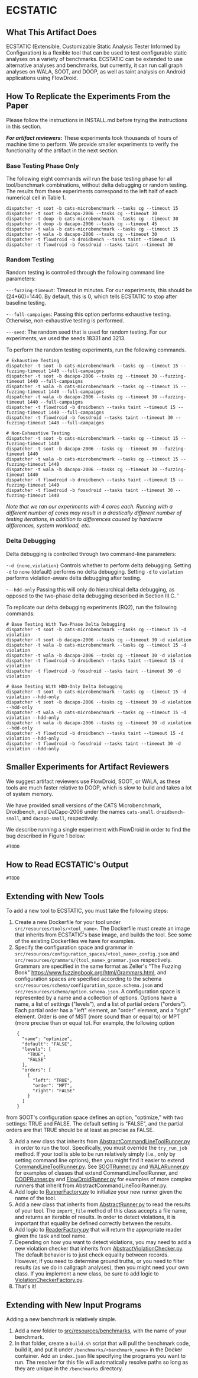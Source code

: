 # ECSTATIC

## What This Artifact Does
ECSTATIC (Extensible, Customizable Static Analysis Tester Informed by Configuration) is a flexible tool that can be used to test configurable 
static analyses on a variety of benchmarks.
ECSTATIC can be extended to use alternative analyses and benchmarks, but currently, it can run 
call graph analyses on WALA, SOOT, and DOOP, as well as taint analysis on Android
applications using FlowDroid.

## How To Replicate the Experiments From the Paper

Please follow the instructions in INSTALL.md before trying the instructions in this section.

***For artifact reviewers:*** These experiments took thousands of hours of machine time to perform. We provide smaller experiments to verify the functionality of the artifact in the next section.
### Base Testing Phase Only
The following eight commands will run the base testing phase for all tool/benchmark combinations, without delta debugging or random testing. The results from these experiments correspond to the left half of each numerical cell in Table 1.
```commandline
dispatcher -t soot -b cats-microbenchmark --tasks cg --timeout 15
dispatcher -t soot -b dacapo-2006 --tasks cg --timeout 30
dispatcher -t doop -b cats-microbenchmark --tasks cg --timeout 30
dispatcher -t doop -b dacapo-2006 --tasks cg --timeout 45
dispatcher -t wala -b cats-microbenchmark --tasks cg --timeout 15
dispatcher -t wala -b dacapo-2006 --tasks cg --timeout 30
dispatcher -t flowdroid -b droidbench --tasks taint --timeout 15
dispatcher -t flowdroid -b fossdroid --tasks taint --timeout 30
```

### Random Testing

Random testing is controlled through the following command line parameters:

-`--fuzzing-timeout`: Timeout in minutes. For our experiments, this should be (24*60)=1440. By default, this is 0, which tells ECSTATIC to stop after baseline testing.

-`--full-campaigns`: Passing this option performs exhaustive testing. Otherwise, non-exhaustive testing is performed.

-`--seed`: The random seed that is used for random testing. For our experiments, we used the seeds 18331 and 3213.

To perform the random testing experiments, run the following commands.

```commandline
# Exhaustive Testing
dispatcher -t soot -b cats-microbenchmark --tasks cg --timeout 15 --fuzzing-timeout 1440 --full-campaigns
dispatcher -t soot -b dacapo-2006 --tasks cg --timeout 30 --fuzzing-timeout 1440 --full-campaigns
dispatcher -t wala -b cats-microbenchmark --tasks cg --timeout 15 --fuzzing-timeout 1440 --full-campaigns
dispatcher -t wala -b dacapo-2006 --tasks cg --timeout 30 --fuzzing-timeout 1440 --full-campaigns
dispatcher -t flowdroid -b droidbench --tasks taint --timeout 15 --fuzzing-timeout 1440 --full-campaigns
dispatcher -t flowdroid -b fossdroid --tasks taint --timeout 30 --fuzzing-timeout 1440 --full-campaigns

# Non-Exhaustive Testing
dispatcher -t soot -b cats-microbenchmark --tasks cg --timeout 15 --fuzzing-timeout 1440
dispatcher -t soot -b dacapo-2006 --tasks cg --timeout 30 --fuzzing-timeout 1440
dispatcher -t wala -b cats-microbenchmark --tasks cg --timeout 15 --fuzzing-timeout 1440
dispatcher -t wala -b dacapo-2006 --tasks cg --timeout 30 --fuzzing-timeout 1440
dispatcher -t flowdroid -b droidbench --tasks taint --timeout 15 --fuzzing-timeout 1440
dispatcher -t flowdroid -b fossdroid --tasks taint --timeout 30 --fuzzing-timeout 1440
```

*Note that we ran our experiments with 4 cores each. Running with a different number of cores may result in a drastically different number of testing iterations, in addition to differences caused by hardware differences, system workload, etc.*

### Delta Debugging

Delta debugging is controlled through two command-line parameters:

-`-d {none,violation}` Controls whether to perform delta debugging. Setting `-d` to `none` (default) performs no delta debugging. Setting `-d` to `violation` performs violation-aware delta debugging after testing.

-`--hdd-only` Passing this will only do hierarchical delta debugging, as opposed to the two-phase delta debugging described in Section III.C.
'

To replicate our delta debugging experiments (RQ2), run the following commands:

```commandline
# Base Testing With Two-Phase Delta Debugging
dispatcher -t soot -b cats-microbenchmark --tasks cg --timeout 15 -d violation
dispatcher -t soot -b dacapo-2006 --tasks cg --timeout 30 -d violation
dispatcher -t wala -b cats-microbenchmark --tasks cg --timeout 15 -d violation
dispatcher -t wala -b dacapo-2006 --tasks cg --timeout 30 -d violation
dispatcher -t flowdroid -b droidbench --tasks taint --timeout 15 -d violation
dispatcher -t flowdroid -b fossdroid --tasks taint --timeout 30 -d violation

# Base Testing With HDD-Only Delta Debugging
dispatcher -t soot -b cats-microbenchmark --tasks cg --timeout 15 -d violation --hdd-only
dispatcher -t soot -b dacapo-2006 --tasks cg --timeout 30 -d violation --hdd-only
dispatcher -t wala -b cats-microbenchmark --tasks cg --timeout 15 -d violation --hdd-only
dispatcher -t wala -b dacapo-2006 --tasks cg --timeout 30 -d violation --hdd-only
dispatcher -t flowdroid -b droidbench --tasks taint --timeout 15 -d violation --hdd-only
dispatcher -t flowdroid -b fossdroid --tasks taint --timeout 30 -d violation --hdd-only
```

## Smaller Experiments for Artifact Reviewers

We suggest artifact reviewers use FlowDroid, SOOT, or WALA, as these tools are much faster relative to DOOP, which 
is slow to build and takes a lot of system memory.

We have provided small versions of the CATS Microbenchmark, Droidbench, and DaCapo-2006 under the names `cats-small`. 
`droidbench-small`, and `dacapo-small`, respectively.

We describe running a single experiment with FlowDroid in order to find the bug described in Figure 1 below:  

```#TODO```

## How to Read ECSTATIC's Output

```#TODO```

## Extending with New Tools

To add a new tool to ECSTATIC, you must take the following steps:
1. Create a new Dockerfile for your tool under `src/resources/tools/<tool_name>`.
The Dockerfile must create an image that inherits from ECSTATIC's base image, and builds the tool. See some of the 
existing Dockerfiles we have for examples.
2. Specify the configuration space and grammar in `src/resources/configuration_spaces/<tool_name>_config.json` and `src/resources/grammars/{tool_name>_grammar.json` respectively. Grammars are specified in the same format as Zeller's "The Fuzzing Book" https://www.fuzzingbook.org/html/Grammars.html, and configuration spaces are specified according to the schema `src/resources/schema/configuration_space.schema.json` and `src/resources/schema/option.schema.json`. A configuration space is represented by a name and a collection of options. Options have a name, a list of settings ("levels"), and a list of partial orders ("orders"). Each partial order has a "left" element, an "order" element, and a "right" element. Order is one of MST (more sound than or equal to) or MPT (more precise than or equal to). For example, the following option

```
    {
      "name": "optimize",
      "default": "FALSE",
      "levels": [
        "TRUE",
        "FALSE"
      ],
      "orders": [
        {
          "left": "TRUE",
          "order": "MPT",
          "right": "FALSE"
        }
      ]
    }
```

from SOOT's configuration space defines an option, "optimize," with two settings: TRUE and FALSE. The default setting is "FALSE", and the partial orders are that TRUE should be at least as precise as FALSE.

3. Add a new class that inherits from [AbstractCommandLineToolRunner.py](src/ecstatic/runners/AbstractCommandLineToolRunners.py) 
in order to run the tool. Specifically, you must override the `try_run_job` method. If your tool is able to be run relatively simply
(i.e., only by setting command line options), then you might find it easier to 
extend [CommandLineToolRunner.py](src/ecstatic/runners/CommandLineToolRunner.py). See [SOOTRunner.py](src/ecstatic/runners/SOOTRunner.py) 
and [WALARunner.py](src/ecstatic/runners/WALARunner.py) for examples of classes that extend CommandLineToolRunner, and 
[DOOPRunner.py](src/ecstatic/runners/DOOPRunner.py) and [FlowDroidRunner.py](src/ecstatic/runners/FlowDroidRunner.py) for examples of more complex
runners that inherit from AbstractCommandLineToolRunner.py.
4. Add logic to [RunnerFactory.py](src/ecstatic/runners/RunnerFactory.py) to initialize your new runner given the 
name of the tool.
5. Add a new class that inherits from [AbstractRunner.py](src/ecstatic/readers/AbstractReader.py) to read the results of your tool.
The `import_file` method of this class accepts a file name, and returns an iterable of results.
In order to detect violations, it is important that equality be defined correctly between the results.
6. Add logic to [ReaderFactory.py](src/ecstatic/readers/ReaderFactory.py) that will return the appropriate reader given the task and tool name.
7. Depending on how you want to detect violations, you may need to add a new violation checker that inherits from 
[AbstractViolationChecker.py](src/ecstatic/violation_checkers/AbstractViolationChecker.py). The default behavior is 
to just check equality between records. However, if you need to determine ground truths, or you need to filter results 
(as we do in callgraph analyses), then you might need your own class. If you implement a new class, be sure to add logic to
[ViolationCheckerFactory.py](src/ecstatic/violation_checkers/ViolationCheckerFactory.py).
8. That's it!

## Extending with New Input Programs
Adding a new benchmark is relatively simple.
1. Add a new folder to [src/resources/benchmarks](src/resources/benchmarks), with the name of your benchmark.
2. In that folder, create a `build.sh` script that will pull the benchmark code, build it, and put it under 
`/benchmarks/<benchmark_name>` in the Docker container. Add an `index.json` file specifying the programs you want to 
run. The resolver for this file will automatically resolve paths so long as they are unique in the `/benchmarks`
directory.  
